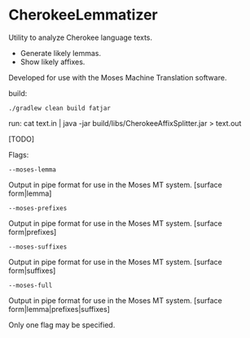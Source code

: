 # CherokeeLemmatizer

Utility to analyze Cherokee language texts.

* Generate likely lemmas.
* Show likely affixes.

Developed for use with the Moses Machine Translation software.

build:
```
./gradlew clean build fatjar
```

run: 
cat text.in | java -jar build/libs/CherokeeAffixSplitter.jar > text.out

[TODO] 

Flags:

```
--moses-lemma
```
Output in pipe format for use in the Moses MT system. [surface form|lemma]
```
--moses-prefixes
```
Output in pipe format for use in the Moses MT system. [surface form|prefixes]

```
--moses-suffixes
```
Output in pipe format for use in the Moses MT system. [surface form|suffixes]

```
--moses-full
```
Output in pipe format for use in the Moses MT system. [surface form|lemma|prefixes|suffixes]

 
Only one flag may be specified.

